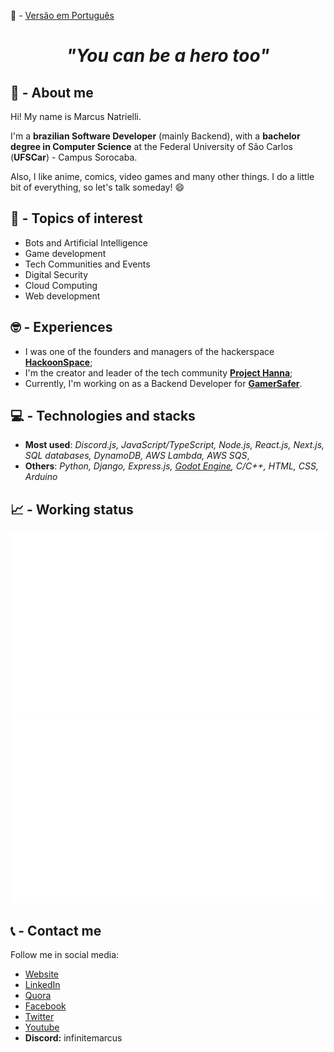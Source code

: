 
📌 - [Versão em Português](https://github.com/InfiniteMarcus/Infinitemarcus/blob/main/README_pt-br.md)

<h1 align="center">
  <p><i>"You can be a hero too"</i></p>
</h1>

## 🤔 - About me

Hi! My name is Marcus Natrielli.

I'm a **brazilian Software Developer** (mainly Backend), with a **bachelor degree in Computer Science** at the Federal University of São Carlos (**UFSCar**) - Campus Sorocaba.

Also, I like anime, comics, video games and many other things. I do a little bit of everything, so let's talk someday! 😄

## 📖 - Topics of interest
- Bots and Artificial Intelligence
- Game development
- Tech Communities and Events
- Digital Security
- Cloud Computing
- Web development

## 🤓 - Experiences
- I was one of the founders and managers of the hackerspace [**HackoonSpace**](https://www.hackoonspace.com);
- I'm the creator and leader of the tech community [**Project Hanna**](https://www.projetohanna.com/);
- Currently, I'm working on as a Backend Developer for [**GamerSafer**](https://gamersafer.com).

## 💻 - Technologies and stacks

- **Most used**: *Discord.js, JavaScript/TypeScript, Node.js, React.js, Next.js, SQL databases, DynamoDB, AWS Lambda, AWS SQS*,
- **Others**: *Python, Django, Express.js, [Godot Engine](https://godotengine.org/), C/C++, HTML, CSS, Arduino*

## 📈 - Working status

![Overview](https://github.com/Infinitemarcus/github-stats-transparent/blob/output/generated/overview.svg)
![Languages](https://github.com/Infinitemarcus/github-stats-transparent/blob/output/generated/languages.svg)

## 📞 - Contact me

Follow me in social media:

* [Website](https://www.marcusnatrielli.com/)
* [LinkedIn](https://www.linkedin.com/in/marcus-natrielli/)
* [Quora](https://www.quora.com/profile/Marcus-Vinicius-Natrielli-Garcia)
* [Facebook](https://www.facebook.com/marcus.natrielli/)
* [Twitter](https://twitter.com/MarcusNatrielli)
* [Youtube](https://www.youtube.com/@marcusnatrielli)
* **Discord:** infinitemarcus

